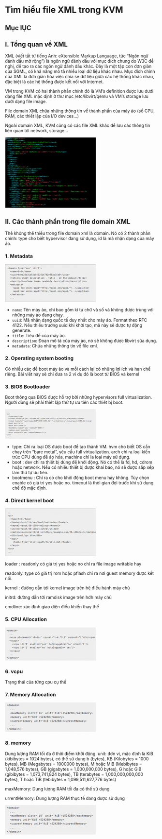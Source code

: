 # Tìm hiểu file XML trong KVM
## Mục lỤC
## I. Tổng quan về XML
XML (viết tắt từ tiếng Anh: eXtensible Markup Language, tức “Ngôn ngữ đánh dấu mở rộng”) là ngôn ngữ đánh dấu với mục đích chung do W3C đề nghị, để tạo ra các ngôn ngữ đánh dấu khác. Đây là một tập con đơn giản của SGML, có khả năng mô tả nhiều loại dữ liệu khác nhau. Mục đích chính của XML là đơn giản hóa việc chia sẻ dữ liệu giữa các hệ thống khác nhau, đặc biệt là các hệ thống được kết nối với Internet.

VM trong KVM có hai thành phần chính đó là VM’s definition được lưu dưới dạng file XML mặc định ở thư mục /etc/libvirt/qemu và VM’s storage lưu dưới dạng file image.

File domain XML chứa những thông tin về thành phần của máy ảo (số CPU, RAM, các thiết lập của I/O devices…)

Ngoài domain XML, KVM cũng có các file XML khác để lưu các thông tin liên quan tới network, storage…

 ![](../Images/xml.png)

 ## II. Các thành phần trong file domain XML
 Thẻ không thể thiếu trong file domain xml là domain. Nó có 2 thành phần chính: type cho biết hypervisor đang sử dụng, id là mã nhận dạng của máy ảo.

 ### 1. Metadata

![](../Images/metadata.png)

- `name`: Tên máy ảo, chỉ bao gồm kí tự chữ và số và không được trùng với những máy ảo đang chạy.
- `uuid`: Mã nhận dạng quốc tế duy nhất cho máy ảo. Format theo RFC 4122. Nếu thiếu trường uuid khi khởi tạo, mã này sẽ được tự động generate.
- `title`: Tiêu đề của máy ảo.
- `description`: Đoạn mô tả của máy ảo, nó sẽ không được libvirt sửa dụng.
- `metadata`: Chứa những thông tin về file xml.

### 2. Operating system booting
Có nhiều các để boot máy ảo và mỗi cách lại có những lợi ích và hạn chế riêng. Bài viết này sẽ chỉ đưa ra 2 ví dụ đó là boot từ BIOS và kernel
### 3. BIOS Bootloader
Boot thông qua BIOS được hỗ trợ bởi những hypervisors full virtualization. Người dùng sẽ phải thiết lập thứ tự ưu tiên các thiết bị boot.

![](../Images/Bootloader.png)



- type: Chỉ ra loại OS được boot để tạo thành VM. hvm cho biết OS cần chạy trên “bare metal”, yêu cầu full virtualization. arch chỉ ra loại kiến trúc CPU dùng để ảo hóa, machine chỉ la loại máy sử dụng.
- boot : dev chỉ ra thiết bị dùng để khởi động. Nó có thể là fd, hd, cdrom hoặc network. Nếu có nhiều thiết bị được khai báo, nó sẽ được sắp xếp làm thứ tự ưu tiên.
- bootmenu : Chỉ ra có cho khởi động boot menu hay không. Tùy chọn enable có giá trị yes hoặc no. timeout là thời gian đợi trước khi sử dụng chế độ mặc định.

### 4. Direct kernel boot

![](../Images/Direct-kernel-boot.png)


loader : readonly có giá trị yes hoặc no chỉ ra file image writable hay 

readonly. type có giá trị rom hoặc pflash chỉ ra nơi guest memory được kết nối.

kernel : đường dẫn tới kernel image trên hệ điều hành máy chủ

initrd: đường dẫn tới ramdisk image trên hđh máy chủ

cmdline: xác định giao diện điều khiển thay thế


### 5. CPU Allocation
![](../Images/CPU-Allocation.png)

### 6. vcpu
Trạng thái của từng cpu cụ thể

### 7. Memory Allocation

 ![](../Images/Memory-Allocation.png)


### 8. memory
Dung lượng RAM tối đa ở thời điểm khởi động.
unit: đơn vị, mặc định là KiB (kibibytes = 1024 bytes), có thể sử dụng b (bytes), KB (Kilobytes = 1000 bytes), MB (Megabytes = 1000000 bytes), M hoặc MiB (Mebibytes = 1,048,576 bytes), GB (gigabytes = 1,000,000,000 bytes), G hoặc GiB (gibibytes = 1,073,741,824 bytes), TB (terabytes = 1,000,000,000,000 bytes), T hoặc TiB (tebibytes = 1,099,511,627,776 bytes)

maxMemory: Dung lượng RAM tối đa có thể sử dụng

urrentMemory: Dung lượng RAM thực tế đang được sử dụng

![](../Images/Memory-Allocation.png)